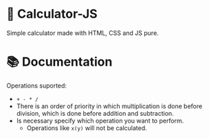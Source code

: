 # 🔢 Calculator-JS
Simple calculator made with HTML, CSS and JS pure.

# 📚 Documentation
Operations suported:
  - ```+ - * /```
  - There is an order of priority in which multiplication is done before division, which is done before addition and subtraction.
  - Is necessary specify which operation you want to perform.
      - Operations like ```x(y)``` will not be calculated.
